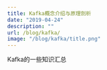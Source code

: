 ```yaml
---
title: Kafka概念介绍与原理剖析
date: "2019-04-24"
description: ""
url: /blog/kafka/
image: "/blog/kafka/title.png"
---
```

Kafka的一些知识汇总
<!--more-->
